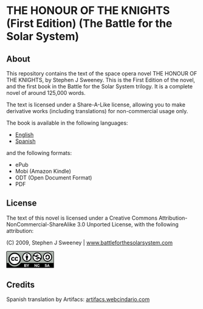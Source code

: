 # THE HONOUR OF THE KNIGHTS (First Edition) (The Battle for the Solar System)

## About

This repository contains the text of the space opera novel THE HONOUR OF THE KNIGHTS, by Stephen J Sweeney. This is the First Edition of the novel, and the first book in the Battle for the Solar System trilogy. It is a complete novel of around 125,000 words.

The text is licensed under a Share-A-Like license, allowing you to make derivative works (including translations) for non-commercial usage only.

The book is available in the following languages:

* [English](en)
* [Spanish](es)

and the following formats:

* ePub
* Mobi (Amazon Kindle)
* ODT (Open Document Format)
* PDF

## License

The text of this novel is licensed under a Creative Commons Attribution-NonCommercial-ShareAlike 3.0 Unported License, with the following attribution:

(C) 2009, Stephen J Sweeney | www.battleforthesolarsystem.com

<img src="by-nc-sa.png?raw=true" alt="CC BY-NC-SA logo" width="125">


## Credits

Spanish translation by Artifacs: [artifacs.webcindario.com](http://artifacs.webcindario.com)
